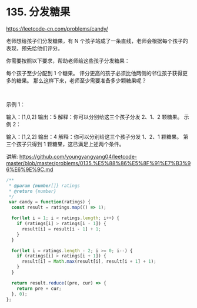 # 135. 分发糖果

https://leetcode-cn.com/problems/candy/


老师想给孩子们分发糖果，有 N 个孩子站成了一条直线，老师会根据每个孩子的表现，预先给他们评分。

你需要按照以下要求，帮助老师给这些孩子分发糖果：

每个孩子至少分配到 1 个糖果。
评分更高的孩子必须比他两侧的邻位孩子获得更多的糖果。
那么这样下来，老师至少需要准备多少颗糖果呢？

 

示例 1：

输入：[1,0,2]
输出：5
解释：你可以分别给这三个孩子分发 2、1、2 颗糖果。
示例 2：

输入：[1,2,2]
输出：4
解释：你可以分别给这三个孩子分发 1、2、1 颗糖果。
     第三个孩子只得到 1 颗糖果，这已满足上述两个条件。


讲解:
https://github.com/youngyangyang04/leetcode-master/blob/master/problems/0135.%E5%88%86%E5%8F%91%E7%B3%96%E6%9E%9C.md



```js
/**
 * @param {number[]} ratings
 * @return {number}
 */
 var candy = function(ratings) {
  const result = ratings.map(() => 1);

  for(let i = 1; i < ratings.length; i++) {
    if (ratings[i] > ratings[i - 1]) {
      result[i] = result[i - 1] + 1;
    }
  }

  for(let i = ratings.length - 2; i >= 0; i--) {
    if (ratings[i] > ratings[i + 1]) {
      result[i] = Math.max(result[i], result[i + 1] + 1);
    }
  }

  return result.reduce((pre, cur) => {
    return pre + cur;
  }, 0);
};
```
